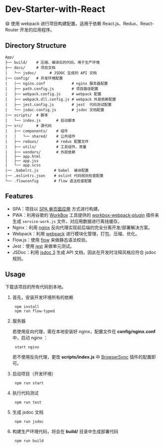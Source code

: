 # Dev-Starter-with-React

:smile: 使用 webpack 进行项目构建配置。适用于依赖 React.js、Redux、React-Router 开发的应用程序。

## Directory Structure

    App/
    ├── build/    # 压缩、编译后的代码，用于生产环境
    ├── docs/     # 项目文档
    |   └── jsdoc/      # JSDOC 生成的 API 文档
    |── config/   # 开发环境配置
    |   |── nginx.conf            # nginx 服务器配置
    |   ├── path.config.js        # 项目路径配置
    |   ├── webpack.config.js     # webpack 配置
    |   ├── webpack.dll.config.js # webpack 外部依赖配置
    |   ├── jest.config.js        # jest  代码测试配置
    |   └── jsdoc.config.js       # jsdoc 文档配置
    |── scripts/  # 脚本
    |   └── index.js       # 启动脚本
    |── src/      # 源代码
    |   ├── components/    # 组件
    |   |   └── shared/    # 公共组件
    |   ├── reduxs/        # redux 配置文件
    |   ├── utils/         # 工具组件、常量
    |   ├── vendors/       # 外部依赖
    |   ├── app.html
    |   ├── app.jss
    |   └── app.scss
    |── .babelrc.js       # babel  编译配置
    |── .eslintrc.json    # eslint 代码规则检查配置
    └── .flowconfig       # flow 语法检查配置

## Features

- SPA：项目以 [SPA 单页面应用](https://en.wikipedia.org/wiki/Single-page_application) 方式进行构建。
- PWA：利用谷歌的 [WorkBox](https://developers.google.com/web/tools/workbox/) 工具提供的 [workbox-webpack-plugin](https://developers.google.com/web/tools/workbox/modules/workbox-webpack-plugin) 插件来生成 `service-work.js` 文件，对应用数据进行离线缓存。
- Nginx：利用 [nginx](http://nginx.org/) 反向代理实现前后端的完全分离开发/部署解决方案。
- Webpack：利用 [webpack](https://webpack.js.org/) 进行模块化管理，打包、压缩、优化。
- Flow.js：使用 [flow](https://flow.org/) 来做静态语法校验。
- Jest：使用 [jest](https://jestjs.io/) 来做单元测试。
- JSDoc：利用 [jsdoc 3](http://usejsdoc.org/) 生成 API 文档，因此在开发时注释风格应符合 jsdoc 规则。

## Usage

下载该项目的所有代码到本地。

1. 首先，安装开发环境所有的依赖

		npm install
        npm run flow-typed

2. 服务器

    若使用反向代理，需在本地安装好 nginx，配置文件在 **config/nginx.conf** 中，启动 nginx ：

		start nginx

	若不使用反向代理，更改 **scripts/index.js** 中 [BrowserSync](https://www.browsersync.io/) 插件的配置即可。

3. 启动项目（开发环境）

		npm run start

4. 执行代码测试

        npm run test

5. 生成 jsdoc 文档

		npm run jsdoc

6. 构建生产环境代码，将会在 **build/** 目录中生成部署代码

		npm run build
